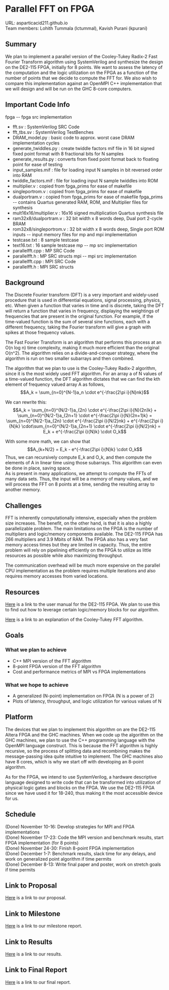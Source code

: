 # Parallel FFT on FPGA
URL: asparticacid211.github.io  
Team members: Lohith Tummala (lctummal), Kavish Purani (kpurani)
## Summary
We plan to implement a parallel version of the Cooley-Tukey Radix-2 Fast Fourier Transform algorithm using SystemVerilog and synthesize the design on the DE2-115 FPGA, initially for 8 points. We want to assess the latency of the computation and the logic utilization on the FPGA as a function of the number of points that we decide to compute the FFT for. We also wish to compare this implementation against an OpenMPI C++ implementation that we will design and will be run on the GHC 8-core computers.  
## Important Code Info
fpga -- fpga src implementation 
- fft.sv : SystemVerilog SRC Code
- fft_tbs.sv : SystemVerilog TestBenches
- DRAM_model.py : basic code to approx. worst case DRAM implementation cycles
- generate_twiddles.py : create twiddle factors mif file in 16 bit signed fixed point format with 8 fractional bits for N samples
- generate_results.py : converts from fixed point format back to floating point for ease of testing
- input_samples.mif : file for loading input N samples in bit reversed order into RAM
- twiddle_factors.mif : file for loading input N sample twiddles into ROM
- multiplier.v : copied from fpga_prims for ease of makefile
- singleportrom.v : copied from fpga_prims for ease of makefile
- dualportram.v : copied from fpga_prims for ease of makefile
fpga_prims -- contains Quartus generated RAM, ROM, and Multiplier files for synthesis
- mult16x16/multiplier.v : 16x16 signed multiplication Quartus synthesis file
- ram32x8/dualportram.v : 32 bit width x 8 words deep, Dual port 2-cycle BRAM
- rom32x8/singleportrom.v :  32 bit width x 8 words deep, Single port ROM
inputs -- input memory files for mp and mpi implementation
- testcase.txt : 8 sample testcase
- text16.txt : 16 sample testcase
mp -- mp src implementation
- parallelfft.cpp : MP SRC Code
- parallelfft.h : MP SRC structs 
mpi -- mpi src implementation
- parallelfft.cpp : MPI SRC Code
- parallelfft.h : MPI SRC structs 
## Background
The Discrete Fourier transform (DFT) is a very important and widely-used procedure that is used in differential equations, signal processing, physics, etc. When given a function that varies in time and is discrete, taking the DFT will return a function that varies in frequency, displaying the weightings of frequencies that are present in the original function. For example, if the time-valued function is the sum of several sine functions, each with a different frequency, taking the Fourier transform will give a graph with spikes at those frequency values.  
  
The Fast Fourier Transform is an algorithm that performs this process at an O(n log n) time complexity, making it much more efficient than the original O(n^2). The algorithm relies on a divide-and-conquer strategy, where the algorithm is run on two smaller subarrays and then combined.  
  
The algorithm that we plan to use is the Cooley-Tukey Radix-2 algorithm, since it is the most widely used FFT algorithm. For an array a of N values of a time-valued function, the DFT algorithm dictates that we can find the kth element of frequency valued array A as follows,  
$$A_k = \sum_{n=0}^{N-1}a_n \cdot e^{-\frac{2\pi i}{N}nk}$$  
  
We can rewrite this:  
$$A_k = \sum_{n=0}^{N/2-1}a_{2n} \cdot e^{-\frac{2\pi i}{N}(2n)k} + \sum_{n=0}^{N/2-1}a_{2n+1} \cdot e^{-\frac{2\pi i}{N}(2n+1)k} = \sum_{n=0}^{N/2-1}a_{2n} \cdot e^{-\frac{2\pi i}{N/2}nk} + e^{-\frac{2\pi i}{N}k} \cdot\sum_{n=0}^{N/2-1}a_{2n+1} \cdot e^{-\frac{2\pi i}{N/2}nk} = E_k + e^{-\frac{2\pi i}{N}k} \cdot O_k$$  
  
With some more math, we can show that
$$A_{k+N/2} = E_k - e^{-\frac{2\pi i}{N}k} \cdot O_k$$
Thus, we can recursively compute E_k and O_k, and then compute the elements of A in linear time using those subarrays. This algorithm can even be done in place, saving space.  
As is present in many applications, we attempt to compute the FFTs of many data sets. Thus, the input will be a memory of many values, and we will process the FFT on 8 points at a time, sending the resulting array to another memory.  
## Challenges
FFT is inherently computationally intensive, especially when the problem size increases. The benefit, on the other hand, is that it is also a highly parallelizable problem. The main limitations on the FPGA is the number of multipliers and logic/memory components available. The DE2-115 FPGA has 266 multipliers and 3.9 Mbits of RAM. The FPGA also has a very fast memory access times but they are limited in capacity. Thus, the entire problem will rely on pipelining efficiently on the FPGA to utilize as little resources as possible while also maximizing throughput.  
  
The communication overhead will be much more expensive on the parallel CPU implementation as the problem requires multiple iterations and also requires memory accesses from varied locations.  
## Resources
[Here](https://www.terasic.com.tw/attachment/archive/502/DE2_115_User_manual.pdf) is a link to the user manual for the DE2-115 FPGA. We plan to use this to find out how to leverage certain logic/memory blocks for our algorithm.  
  
[Here](https://en.wikipedia.org/wiki/Cooley%E2%80%93Tukey_FFT_algorithm) is a link to an explanation of the Cooley-Tukey FFT algorithm.  
  
## Goals
### What we plan to achieve
* C++ MPI version of the FFT algorithm
* 8-point FPGA version of the FFT algorithm
* Cost and performance metrics of MPI vs FPGA implementations
### What we hope to achieve
* A generalized (N-point) implementation on FPGA (N is a power of 2)  
* Plots of latency, throughput, and logic utilization for various values of N  
## Platform
The devices that we plan to implement this algorithm on are the DE2-115 Altera FPGA and the GHC machines. When we code up the algorithm on the GHC machines, we plan to use the C++ programming language with the OpenMPI language construct. This is because the FFT algorithm is highly recursive, so the process of splitting data and recombining makes the message-passing idea quite intuitive to implement. The GHC machines also have 8 cores, which is why we start off with developing an 8-point algorithm.  
  
As for the FPGA, we intend to use SystemVerilog, a hardware descriptive language designed to write code that can be transformed into utilization of physical logic gates and blocks on the FPGA. We use the DE2-115 FPGA since we have used it for 18-240, thus making it the most accessible device for us.
## Schedule
(Done) November 10-16: Develop strategies for MPI and FPGA implementations  
(Done) November 17-23: Code the MPI version and benchmark results, start FPGA implementation (for 8 points)  
(Done) November 24-30: Finish 8-point FPGA implementation  
(Done) December 1-7: Benchmark results, slack time for any delays, and work on generalized point algorithm if time permits  
(Done) December 8-13: Write final paper and poster, work on stretch goals if time permits  
## Link to Proposal
[Here](https://docs.google.com/document/d/1yUG169tpelAlSbY27yceWbm1mbr4Q-zQNxzeF_RIxFM/edit?usp=sharing) is a link to our proposal.
## Link to Milestone
[Here](https://docs.google.com/document/d/1zhx1i9Y2WM3aTlEuAgh4CN6cTfl6yOpxplJLrfy2h84/edit?usp=sharing) is a link to our milestone report.
## Link to Results
[Here](https://docs.google.com/spreadsheets/d/1ow2t-NbBrvaotVUxrnNIqnrFgL58_PsSDsAoWpG5zf4/edit?usp=sharing) is a link to our results.
## Link to Final Report
[Here](https://docs.google.com/document/d/1yUw7wwo8hiISEHKIHcbRD7xUToadwspvJcHv7SgYjW8/edit?usp=sharing) is a link to our final report.
